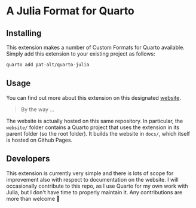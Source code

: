 # A Julia Format for Quarto

## Installing

This extension makes a number of Custom Formats for Quarto available. Simply add this extension to your existing project as follows:

```zsh
quarto add pat-alt/quarto-julia
```

## Usage

You can find out more about this extension on this designated [website](https://www.paltmeyer.com/quarto-julia-website/). 

> By the way ... 

The website is actually hosted on this same repository. In particular, the `website/` folder contains a Quarto project that uses the extension in its parent folder (so the root folder). It builds the website in `docs/`, which itself is hosted on Github Pages.

## Developers

This extension is currently very simple and there is lots of scope for improvement also with respect to documentation on the website. I will occasionally contribute to this repo, as I use Quarto for my own work with Julia, but I don't have time to properly maintain it. Any contributions are more than welcome 🙏

